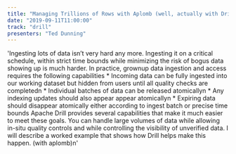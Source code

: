 ```yaml
---
title: "Managing Trillions of Rows with Aplomb (well, actually with Drill)"
date: "2019-09-11T11:00:00"
track: "drill"
presenters: "Ted Dunning"
---
```


'Ingesting lots of data isn’t very hard any more. Ingesting it on a critical schedule, within strict time bounds while minimizing the risk of bogus data showing up is much harder. In practice, grownup data ingestion and access requires the following capabilities  * Incoming data can be fully ingested into our working dataset but hidden from users until all quality checks are completedn * Individual batches of data can be released atomicallyn * Any indexing updates should also appear appear atomicallyn * Expiring data should disappear atomically either according to ingest batch or precise time bounds Apache Drill provides several capabilities that make it much easier to meet these goals. You can handle large volumes of data while allowing in-situ quality controls and while controlling the visibility of unverified data. I will describe a worked example that shows how Drill helps make this happen. (with aplomb)n'